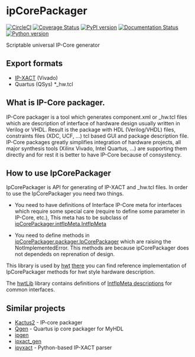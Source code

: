 # ipCorePackager

[![CircleCI](https://circleci.com/gh/Nic30/ipCorePackager.svg?style=svg)](https://circleci.com/gh/Nic30/ipCorePackager)
[![Coverage Status](https://coveralls.io/repos/github/Nic30/ipCorePackager/badge.svg?branch=master)](https://coveralls.io/github/Nic30/ipCorePackager?branch=master)
[![PyPI version](https://badge.fury.io/py/ipCorePackager.svg)](http://badge.fury.io/py/ipCorePackager)
[![Documentation Status](https://readthedocs.org/projects/ipcorepackager/badge/?version=latest)](http://ipcorepackager.readthedocs.io/en/latest/?badge=latest)
[![Python version](https://img.shields.io/pypi/pyversions/ipCorePackager.svg)](https://img.shields.io/pypi/pyversions/ipCorePackager.svg)


Scriptable universal IP-Core generator


## Export formats
* [IP-XACT](https://en.wikipedia.org/wiki/IP-XACT) (Vivado)
* Quartus (QSys) *_hw.tcl


## What is IP-Core packager.

IP-Core packager is a tool which generates component.xml or _hw.tcl files which are description of interface of hardware design usually written in Verilog or VHDL. Result is the package with HDL (Verilog/VHDL) files, constraints files (XDC, UCF, ...) tcl based GUI and package description file. IP-Core packages greatly simplifies integration of hardware projects, all major synthesis tools (Xilinx Vivado, Intel Quartus, ...) are supporting them directly and for rest it is better to have IP-Core because of consystency.


## How to use IpCorePackager

IpCorePackager is API for generating of IP-XACT and _hw.tcl files. In order to use the IpCorePackager you need two things.

* You need to have definitions of Interface IP-Core meta for interfaces which require some special care (require to define some parameter in IP-Core, etc.), This meta has to be subclass of [ipCorePackager.intfIpMeta.IntfIpMeta](https://github.com/Nic30/ipCorePackager/blob/master/ipCorePackager/intfIpMeta.py#L19)

* You need to define methods in [ipCorePackager.packager.IpCorePackager](https://github.com/Nic30/ipCorePackager/blob/master/ipCorePackager/packager.py#L142) which are raising the NotImplementedError. This methods are because ipCorePackager does not dependeds on reprenation of design.

This library is used by [hwt](https://github.com/Nic30/hwt) [there](https://github.com/Nic30/hwt/blob/master/hwt/serializer/ip_packager.py) you can find reference implementation of IpCorePackager methods for hwt style hardware description.

The [hwtLib](https://github.com/Nic30/hwtLib) library contains definitions of [IntfIpMeta descriptions](https://github.com/Nic30/hwtLib/blob/master/hwtLib/peripheral/i2c/intf.py#L95) for common interfaces.


## Similar projects

* [Kactus2](https://github.com/Martoni/kactus2) - IP-core packager
* [Qgen](https://github.com/josyb/Qgen) - Quartus ip core packager for MyHDL
* [ipgen](https://github.com/PyHDI/ipgen)
* [ipxact_gen](https://github.com/olofk/ipxact_gen)
* [ipyxact](https://github.com/olofk/ipyxact) - Python-based IP-XACT parser
